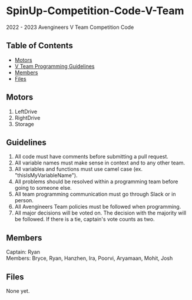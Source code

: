 # SpinUp-Competition-Code-V-Team
2022 - 2023 Avengineers V Team Competition Code

## Table of Contents
- [Motors](#Motors)
- [V Team Programming Guidelines](#Guidelines)
- [Members](#Members)
- [Files](#Files)

## Motors
1. LeftDrive
2. RightDrive
3. Storage

## Guidelines
1. All code must have comments before submitting a pull request.
2. All variable names must make sense in context and to any other team.
3. All variables and functions must use camel case (ex. "thisIsMyVariableName").
4. All problems should be resolved within a programming team before going to someone else.
5. All team programming communication must go through Slack or in person.
6. All Avengineers Team policies must be followed when programming.
7. All major decisions will be voted on. The decision with the majority will be followed. If there is a tie, captain's vote counts as two.

## Members
Captain: Ryan  
Members: Bryce, Ryan, Hanzhen, Ira, Poorvi, Aryamaan, Mohit, Josh

## Files
None yet.
